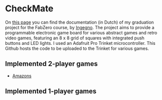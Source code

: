 # CheckMate

On [this page](https://jensbossaert.github.io/fabzero-JensBossaert/Project/) you can find the documentation (in Dutch) of my graduation project for the FabZero course, by [Ingegno](https://ingegno.be/). The project aims to provide a programmable electronic game board for various abstract games and retro video games, featuring an 8 x 8 grid of squares with integrated push buttons and LED lights. I used an Adafruit Pro Trinket microcontroller. This Github hosts the code to be uploaded to the Trinket for various games.

## Implemented 2-player games
 - [Amazons](https://boardgamegeek.com/boardgame/2125/amazons)
 <!--- [Lines of Action](https://boardgamegeek.com/boardgame/3406/lines-action)-->

## Implemented 1-player games
<!-- - Snake-->
